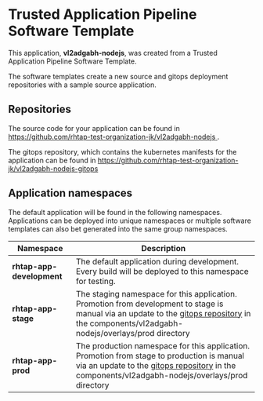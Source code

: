 # Trusted Application Pipeline Software Template

This application, **vl2adgabh-nodejs**, was created from a Trusted Application Pipeline Software Template.

The software templates create a new source and gitops deployment repositories with a sample source application. 

## Repositories

The source code for your application can be found in [https://github.com/rhtap-test-organization-jk/vl2adgabh-nodejs ](https://github.com/rhtap-test-organization-jk/vl2adgabh-nodejs ).
 
The gitops repository, which contains the kubernetes manifests for the application can be found in 
[https://github.com/rhtap-test-organization-jk/vl2adgabh-nodejs-gitops ](https://github.com/rhtap-test-organization-jk/vl2adgabh-nodejs-gitops ) 

## Application namespaces 

The default application will be found in the following namespaces. Applications can be deployed into unique namespaces or multiple software templates can also bet generated into the same group namespaces.  

|  Namespace   |  Description   |  
| -------- | -------- |   
| **rhtap-app-development** | The default application during development. Every build will be deployed to this namespace for testing. | 
| **rhtap-app-stage** | The staging namespace for this application. Promotion from development to stage is manual via an update to the [gitops repository](https://github.com/rhtap-test-organization-jk/vl2adgabh-nodejs-gitops ) in the components/vl2adgabh-nodejs/overlays/prod directory |  
| **rhtap-app-prod** | The production namespace for this application. Promotion from stage to production is manual via an update to the [gitops repository](https://github.com/rhtap-test-organization-jk/vl2adgabh-nodejs-gitops ) in the components/vl2adgabh-nodejs/overlays/prod directory | 